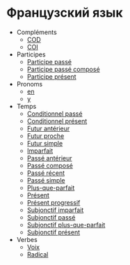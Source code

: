 # Французский язык

* Compléments
  * [COD](fr/complements/cod.md)
  * [COI](fr/complements/coi.md)
* Participes
  * [Participe passé](fr/participes/participe%20passé.md)
  * [Participe passé composé](fr/participes/participe%20passé%20composé.md)
  * [Participe présent](fr/participes/participe%20présent.md)
* Pronoms
  * [en](fr/pronoms/en.md)
  * [y](fr/pronoms/y.md)
* Temps
  * [Conditionnel passé](fr/temps/conditionnel%20passé.md)
  * [Conditionnel présent](fr/temps/conditionnel%20présent.md)
  * [Futur antérieur](fr/temps/futur%20antérieur.md)
  * [Futur proche](fr/temps/futur%20proche.md)
  * [Futur simple](fr/temps/futur%20simple.md)
  * [Imparfait](fr/temps/imparfait.md)
  * [Passé antérieur](fr/temps/passé%20antérieur.md)
  * [Passé composé](fr/temps/passé%20composé.md)
  * [Passé récent](fr/temps/passé%20récent.md)
  * [Passé simple](fr/temps/passé%20simple.md)
  * [Plus-que-parfait](fr/temps/plus-que-parfait.md)
  * [Présent](fr/temps/présent.md)
  * [Présent progressif](fr/temps/présent%20progressif.md)
  * [Subjonctif imparfait](fr/temps/subjonctif%20imparfait.md)
  * [Subjonctif passé](fr/temps/subjonctif%20passé.md)
  * [Subjonctif plus-que-parfait](fr/temps/subjonctif%20plus-que-parfait.md)
  * [Subjonctif présent](fr/temps/subjonctif%20présent.md)
* Verbes
  * [Voix](fr/verbes/voix.md)
  * [Radical](fr/verbes/radical.md)
